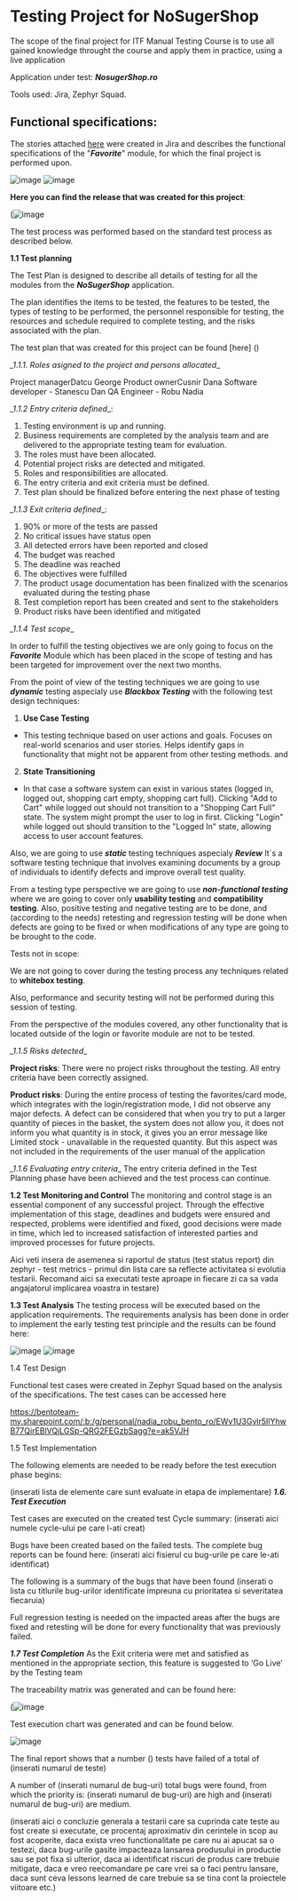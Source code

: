 # Testing Project for **NoSugerShop**

The scope of the final project for ITF Manual Testing Course is to use all gained knowledge throught the course and apply them in practice, using a live application

Application under test: ***NosugerShop.ro***

Tools used: Jira, Zephyr Squad.
## Functional specifications:

The stories attached [here](https://github.com/Nadia22ST3/Testare_Manuala/blob/main/jira_story.docx) were created in Jira and describes the functional specifications of the "**_Favorite_**" module, for which the final project is performed upon.

![image](https://github.com/Nadia22ST3/Testare_Manuala/assets/172371046/c7347f6c-bd50-4571-95c4-5318e2892f4d)
![image](https://github.com/Nadia22ST3/Testare_Manuala/assets/172371046/7dab7167-57c9-41e8-954c-81f429f8b3b6)


**Here you can find the release that was created for this project**:

(![image](https://github.com/Nadia22ST3/Testare_Manuala/assets/172371046/067c1749-1b0f-4449-9c12-b90ae4e96c72)

The test process was performed based on the standard test process as described below.

**1.1 Test planning**

The Test Plan is designed to describe all details of testing for all the modules from the ***NoSugerShop*** application.

The plan identifies the items to be tested, the features to be tested, the types of testing to be performed, the personnel responsible for testing, the resources and schedule required to complete testing, and the risks associated with the plan. 

The test plan that was created for this project can be found [here] () 



*_1.1.1. Roles asigned to the project and persons allocated*_

<tabel>
   <tr><td>Project manager</td><td>Datcu George</tr>
   <tr><td>Product owner</td><td>Cusnir Dana</tr>
    Software developer - Stanescu Dan 
    QA Engineer - Robu Nadia

*_1.1.2 Entry criteria defined*_:

1. Testing environment is up and running.
2. Business requirements are completed by the analysis team and are delivered to the appropriate testing team for evaluation.
3. The roles must have been allocated.
4. Potential project risks are detected and mitigated.
5. Roles and responsibilities are allocated.
6. The entry criteria and exit criteria must be defined.
7. Test plan should be finalized before entering the next phase of testing

*_1.1.3 Exit criteria defined*_:

1. 90%  or more of the tests are passed
2. No critical issues have status open
3. All detected errors have been reported and closed
4. The budget was reached
5. The deadline was reached
6. The objectives were fulfilled
7. The product usage documentation has been finalized with the scenarios evaluated during the testing phase
8. Test completion report has been created and sent to the stakeholders
9. Product risks have been identified and mitigated

*_1.1.4 Test scope*_

In order to fulfill the testing objectives we are only going to focus on the ***Favorite*** Module which has been placed in the scope of testing and has been targeted for improvement over the next two months.

From the point of view of the testing techniques we are going to use ***dynamic*** testing aspecialy use ***Blackbox Testing*** with the following test design techniques:
1. **Use Case Testing**
- This testing technique based on user actions and goals. Focuses on real-world scenarios and user stories. Helps identify gaps in functionality that might not be apparent from other testing methods.
    and
2. **State Transitioning**
   
- In that case a software system can exist in various states (logged in, logged out, shopping cart empty, shopping cart full). Clicking "Add to Cart" while logged out should not transition to a "Shopping Cart Full" state. The system might prompt the user to log in first. Clicking "Login" while logged out should transition to the "Logged In" state, allowing access to user account features.

Also, we are going to use ***static*** testing techniques aspecialy ***Review***
It`s a software testing technique that involves examining documents by a group of individuals to identify defects and improve overall test quality.

From a testing type perspective we are going to use ***non-functional testing*** where we are going to cover only **usability testing** and **compatibility testing**. Also, positive testing and negative testing are to be done, and (according to the needs) retesting and regression testing will be done when defects are going to be fixed or when modifications of any type are going to be brought to the code.

Tests not in scope:

We are not going to cover during the testing process any techniques related to **whitebox testing**.

Also, performance and security testing will not be performed during this session of testing.

From the perspective of the modules covered, any other functionality that is located outside of the login or favorite module are not to be tested.

*_1.1.5 Risks detected*_

**Project risks**: There were no project risks throughout the testing. All entry criteria have been correctly assigned.

**Product risks**: During the entire process of testing the favorites/card mode, which integrates with the login/registration mode, I did not observe any major defects. A defect can be considered that when you try to put a larger quantity of pieces in the basket, the system does not allow you, it does not inform you what quantity is in stock, it gives you an error message like Limited stock - unavailable in the requested quantity. But this aspect was not included in the requirements of the user manual of the application

*_1.1.6 Evaluating entry criteria*_
The entry criteria defined in the Test Planning phase have been achieved and the test process can continue.

**1.2 Test Monitoring and Control**
The monitoring and control stage is an essential component of any successful project. Through the effective implementation of this stage, deadlines and budgets were ensured and respected, problems were identified and fixed, good decisions were made in time, which led to increased satisfaction of interested parties and improved processes for future projects.

Aici veti insera de asemenea si raportul de status (test status report) din zephyr - test metrics - primul din lista care sa reflecte activitatea si evolutia testarii. Recomand aici sa executati teste aproape in fiecare zi ca sa vada angajatorul implicarea voastra in testare)

 
**1.3 Test Analysis**
The testing process will be executed based on the application requirements.
The requirements analysis has been done in order to implement the early testing test principle and the results can be found here:

![image](https://github.com/Nadia22ST3/Testare_Manuala/assets/172371046/3b641302-4c64-4232-a6fd-2499d692e5e7)
![image](https://github.com/Nadia22ST3/Testare_Manuala/assets/172371046/36ab2b9f-2d1b-48b0-8651-9cbddf8eb8ed)

1.4 Test Design

Functional test cases were created in Zephyr Squad based on the analysis of the specifications. The test cases can be accessed here  

https://bentoteam-my.sharepoint.com/:b:/g/personal/nadia_robu_bento_ro/EWv1U3Gvlr5IlYhwB77QirEBlVQjLGSp-QRG2FEGzbSagg?e=ak5VJH

1.5 Test Implementation

The following elements are needed to be ready before the test execution phase begins:

(inserati lista de elemente care sunt evaluate in etapa de implementare)
***1.6. Test Execution***

Test cases are executed on the created test Cycle summary: (inserati aici numele cycle-ului pe care l-ati creat)

Bugs have been created based on the failed tests. The complete bug reports can be found here: (inserati aici fisierul cu bug-urile pe care le-ati identificat)

The following is a summary of the bugs that have been found (inserati o lista cu titlurile bug-urilor identificate impreuna cu prioritatea si severitatea fiecaruia)

Full regression testing is needed on the impacted areas after the bugs are fixed and retesting will be done for every functionality that was previously failed.

***1.7 Test Completion***
As the Exit criteria were met and satisfied as mentioned in the appropriate section, this feature is suggested to ‘Go Live’ by the Testing team

The traceability matrix was generated and can be found here: 

(![image](https://github.com/Nadia22ST3/Testare_Manuala/assets/172371046/d6dcf7c3-7c92-4c4f-b3d7-016bce77e41c)

Test execution chart was generated and can be found below.

![image](https://github.com/Nadia22ST3/Testare_Manuala/assets/172371046/10249d30-7071-4dfb-897e-f022be1663ed)


The final report shows that a number () tests have failed of a total of (inserati numarul de teste)

A number of (inserati numarul de bug-uri) total bugs were found, from which the priority is: (inserati numarul de bug-uri) are high and (inserati numarul de bug-uri) are medium.

(inserati aici o concluzie generala a testarii care sa cuprinda cate teste au fost create si executate, ce procentaj aproximativ din cerintele in scop au fost acoperite, daca exista vreo functionalitate pe care nu ai apucat sa o testezi, daca bug-urile gasite impacteaza lansarea produsului in productie sau se pot fixa si ulterior, daca ai identificat riscuri de produs care trebuie mitigate, daca e vreo reecomandare pe care vrei sa o faci pentru lansare, daca sunt ceva lessons learned de care trebuie sa se tina cont la proiectele viitoare etc.)
